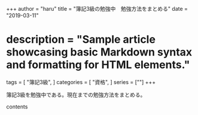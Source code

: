 +++
author = "haru"
title = "簿記3級の勉強中　勉強方法をまとめる"
date = "2019-03-11"
# description = "Sample article showcasing basic Markdown syntax and formatting for HTML elements."
tags = [
	"簿記3級",
]
categories = [
	"資格",
]
series = [""]
+++

簿記3級を勉強中である。現在までの勉強方法をまとめる。


<!--more-->

contents
